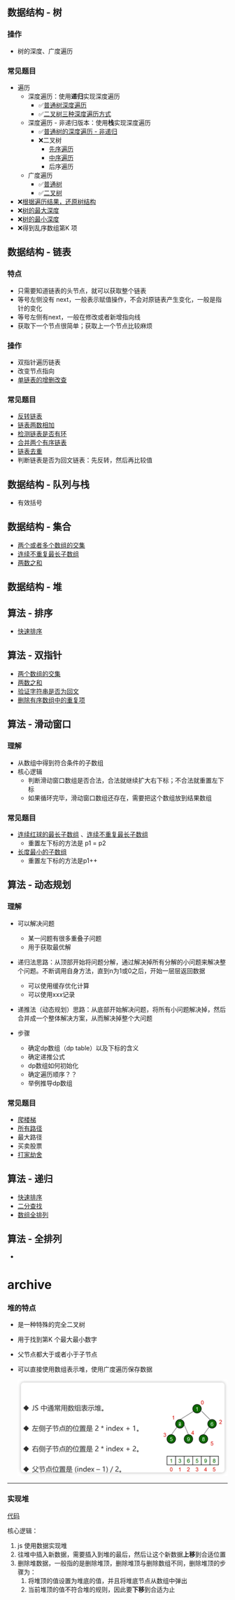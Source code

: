 ## 数据结构 - 树

### 操作

- 树的深度、广度遍历

### 常见题目

- 遍历
  - 深度遍历：使用**递归**实现深度遍历
    - ✅[普通树深度遍历](https://github.com/wojiaofengzhongzhuifeng/pracise-code/blob/main/20-%E5%A4%9A%E5%8F%89%E6%A0%91-%E6%B7%B1%E5%BA%A6%E4%BC%98%E5%85%88%E9%81%8D%E5%8E%86-dfs.html)
    - ✅[二叉树三种深度遍历方式](https://github.com/wojiaofengzhongzhuifeng/pracise-code/blob/main/21-%E4%BA%8C%E5%8F%89%E6%A0%91-%E6%B7%B1%E5%BA%A6%E4%BC%98%E5%85%88%E9%81%8D%E5%8E%86-%E9%80%92%E5%BD%92-dfs.html)
  - 深度遍历 - 非递归版本：使用**栈**实现深度遍历
    - ✅[普通树的深度遍历 - 非递归](https://github.com/wojiaofengzhongzhuifeng/pracise-code/blob/main/30-%E5%A4%9A%E5%8F%89%E6%A0%91-%E6%B7%B1%E5%BA%A6%E4%BC%98%E5%85%88%E9%81%8D%E5%8E%86-%E9%9D%9E%E9%80%92%E5%BD%92.html)
    - ❌二叉树
      - [先序遍历](https://github.com/wojiaofengzhongzhuifeng/pracise-code/blob/main/31-%E4%BA%8C%E5%8F%89%E6%A0%91-%E6%B7%B1%E5%BA%A6%E4%BC%98%E5%85%88%E9%81%8D%E5%8E%86-%E5%89%8D%E5%BA%8F-%E9%9D%9E%E9%80%92%E5%BD%92.html)
      - [中序遍历](https://github.com/wojiaofengzhongzhuifeng/pracise-code/blob/main/32-%E4%BA%8C%E5%8F%89%E6%A0%91-%E6%B7%B1%E5%BA%A6%E4%BC%98%E5%85%88%E9%81%8D%E5%8E%86-%E4%B8%AD%E5%BA%8F-%E9%9D%9E%E9%80%92%E5%BD%92.html)
      - 后序遍历
  - 广度遍历
    - ✅[普通树](https://github.com/wojiaofengzhongzhuifeng/pracise-code/blob/main/21-%E5%A4%9A%E5%8F%89%E6%A0%91-%E5%B9%BF%E5%BA%A6%E4%BC%98%E5%85%88%E9%81%8D%E5%8E%86-bfs.html)
    - ✅[二叉树](https://github.com/wojiaofengzhongzhuifeng/pracise-code/blob/main/22-%E4%BA%8C%E5%8F%89%E6%A0%91-%E5%B9%BF%E5%BA%A6%E4%BC%98%E5%85%88%E9%81%8D%E5%8E%86-bfs.html)
- ❌[根据遍历结果，还原树结构](https://github.com/wojiaofengzhongzhuifeng/pracise-code/blob/main/23-%E8%BF%98%E5%8E%9F%E4%BA%8C%E5%8F%89%E6%A0%91.html)
- ❌[树的最大深度](https://github.com/wojiaofengzhongzhuifeng/pracise-code/blob/main/33-%E4%BA%8C%E5%8F%89%E6%A0%91%E7%9A%84%E6%9C%80%E5%A4%A7%E6%B7%B1%E5%BA%A6.html)
- ❌[树的最小深度](https://github.com/wojiaofengzhongzhuifeng/pracise-code/blob/main/33-%E4%BA%8C%E5%8F%89%E6%A0%91%E7%9A%84%E6%9C%80%E5%A4%A7%E6%B7%B1%E5%BA%A6.html)
- ❌得到乱序数组第K 项

## 数据结构 - 链表

### 特点

- 只需要知道链表的头节点，就可以获取整个链表
- 等号左侧没有 next，一般表示赋值操作，不会对原链表产生变化，一般是指针的变化
- 等号左侧有next，一般在修改或者新增指向线
- 获取下一个节点很简单；获取上一个节点比较麻烦

### 操作

- 双指针遍历链表
- 改变节点指向
- [单链表的增删改查](https://github.com/wojiaofengzhongzhuifeng/pracise-code/blob/main/39-%E5%8D%95%E9%93%BE%E8%A1%A8%E5%B8%B8%E7%94%A8api.html)

### 常见题目

- [反转链表](https://github.com/wojiaofengzhongzhuifeng/pracise-code/blob/main/37-%E5%8F%8D%E8%BD%AC%E9%93%BE%E8%A1%A8.html)
- [链表两数相加](https://github.com/wojiaofengzhongzhuifeng/pracise-code/blob/main/38-%E4%B8%A4%E6%95%B0%E7%9B%B8%E5%8A%A0.html)
- [检测链表是否有环](https://github.com/wojiaofengzhongzhuifeng/pracise-code/blob/main/42-%E6%A3%80%E6%B5%8B%E9%93%BE%E8%A1%A8%E6%98%AF%E5%90%A6%E6%9C%89%E7%8E%AF.html)
- [合并两个有序链表](https://github.com/wojiaofengzhongzhuifeng/pracise-code/blob/main/61-%E5%90%88%E5%B9%B6%E6%9C%89%E5%BA%8F%E5%88%97%E8%A1%A8.html)
- [链表去重](https://github.com/wojiaofengzhongzhuifeng/pracise-code/blob/main/62-%E9%93%BE%E8%A1%A8%E8%8A%82%E7%82%B9%E5%8E%BB%E9%87%8D.html)
- 判断链表是否为回文链表：先反转，然后再比较值

## 数据结构 - 队列与栈

- 有效括号

## 数据结构 - 集合

- [两个或者多个数组的交集](https://github.com/wojiaofengzhongzhuifeng/pracise-code/blob/main/16-%E5%AF%BB%E6%89%BE%E4%B8%A4%E4%B8%AA%E6%95%B0%E7%BB%84%E7%9A%84%E4%BA%A4%E9%9B%86.html)
- [连续不重复最长子数组](https://github.com/wojiaofengzhongzhuifeng/pracise-code/blob/main/18-%E8%BF%9E%E7%BB%AD%E4%B8%8D%E9%87%8D%E5%A4%8D%E7%9A%84%E6%9C%80%E9%95%BF%E5%AD%90%E6%95%B0%E7%BB%84.html)
- [两数之和](https://github.com/wojiaofengzhongzhuifeng/pracise-code/blob/main/78-%E4%B8%A4%E6%95%B0%E4%B9%8B%E5%92%8C-hash.html)

## 数据结构 - 堆

## 算法 - 排序

- [快速排序](https://github.com/wojiaofengzhongzhuifeng/pracise-code/blob/main/14-%E5%BF%AB%E6%8E%92.html)

## 算法 - 双指针

- [两个数组的交集](https://github.com/wojiaofengzhongzhuifeng/pracise-code/blob/main/16-%E5%AF%BB%E6%89%BE%E4%B8%A4%E4%B8%AA%E6%95%B0%E7%BB%84%E7%9A%84%E4%BA%A4%E9%9B%86.html)
- [两数之和](https://github.com/wojiaofengzhongzhuifeng/pracise-code/blob/main/25-%E4%B8%A4%E6%95%B0%E4%B9%8B%E5%92%8C.html)
- [验证字符串是否为回文](https://github.com/wojiaofengzhongzhuifeng/pracise-code/blob/main/26-%E9%AA%8C%E8%AF%81%E6%98%AF%E5%90%A6%E4%B8%BA%E5%9B%9E%E6%96%87%E4%B8%B2.html)
- [删除有序数组中的重复项](https://github.com/wojiaofengzhongzhuifeng/pracise-code/blob/main/27-%E5%88%A0%E9%99%A4%E6%9C%89%E5%BA%8F%E6%95%B0%E7%BB%84%E4%B8%AD%E7%9A%84%E9%87%8D%E5%A4%8D%E9%A1%B9.html)

## 算法 - 滑动窗口

### 理解

- 从数组中得到符合条件的子数组
- 核心逻辑
  - 判断滑动窗口数组是否合法，合法就继续扩大右下标；不合法就重置左下标
  - 如果循环完毕，滑动窗口数组还存在，需要把这个数组放到结果数组

### 常见题目   

- [连续红球的最长子数组](https://github.com/wojiaofengzhongzhuifeng/pracise-code/blob/main/28-%E8%BF%9E%E7%BB%AD%E7%BA%A2%E7%90%83%E7%9A%84%E6%9C%80%E9%95%BF%E5%AD%90%E6%95%B0%E7%BB%84.html) 、[连续不重复最长子数组](https://github.com/wojiaofengzhongzhuifeng/pracise-code/blob/main/18-%E8%BF%9E%E7%BB%AD%E4%B8%8D%E9%87%8D%E5%A4%8D%E7%9A%84%E6%9C%80%E9%95%BF%E5%AD%90%E6%95%B0%E7%BB%84.html)
  - 重置左下标的方法是 p1 = p2
- [长度最小的子数组](https://github.com/wojiaofengzhongzhuifeng/pracise-code/blob/main/76-%E9%95%BF%E5%BA%A6%E6%9C%80%E5%B0%8F%E7%9A%84%E5%AD%90%E6%95%B0%E7%BB%84.html)
  - 重置左下标的方法是p1++

## 算法 - 动态规划

### 理解

- 可以解决问题
  - 某一问题有很多重叠子问题
  - 用于获取最优解

- 递归法思路：从顶部开始将问题分解，通过解决掉所有分解的小问题来解决整个问题。不断调用自身方法，直到n为1或0之后，开始一层层返回数据
  - 可以使用缓存优化计算
  - 可以使用xxx记录
- 递推法（动态规划）思路：从底部开始解决问题，将所有小问题解决掉，然后合并成一个整体解决方案，从而解决掉整个大问题
- 步骤
  - 确定dp数组（dp table）以及下标的含义
  - 确定递推公式
  - dp数组如何初始化
  - 确定遍历顺序？？
  - 举例推导dp数组

### 常见题目

- [爬楼梯](https://github.com/wojiaofengzhongzhuifeng/pracise-code/blob/main/57-%E7%88%AC%E6%A5%BC%E6%A2%AF.html) 
- [所有路径](https://github.com/wojiaofengzhongzhuifeng/pracise-code/blob/main/77-%E6%89%80%E6%9C%89%E8%B7%AF%E5%BE%84.html)
- 最大路径
- 买卖股票
- [打家劫舍](https://github.com/wojiaofengzhongzhuifeng/pracise-code/blob/main/64-%E6%8A%A2%E5%8A%AB.html)

## 算法 - 递归

- [快速排序](https://github.com/wojiaofengzhongzhuifeng/pracise-code/blob/main/14-%E5%BF%AB%E6%8E%92.html)
- [二分查找](https://github.com/wojiaofengzhongzhuifeng/pracise-code/blob/main/15-%E4%BA%8C%E5%88%86%E6%9F%A5%E6%89%BE.html)
- [数组全排列](https://github.com/wojiaofengzhongzhuifeng/pracise-code/blob/main/59-%E5%85%A8%E6%8E%92%E5%88%97.html)

## 算法 - 全排列

- 









# archive

### 堆的特点

- 是一种特殊的完全二叉树

- 用于找到第K 个最大最小数字

- 父节点都大于或者小于子节点

- 可以直接使用数组表示堆，使用广度遍历保存数据

  ![image-20221114165522712](../assets/images/image-20221114165522712.png)

---

### 实现堆

[代码](https://github.com/wojiaofengzhongzhuifeng/pracise-code/blob/main/47-%E6%89%BE%E5%87%BA%E4%B9%B1%E5%BA%8F%E6%95%B0%E7%BB%84%E4%B8%AD%E7%AC%ACK%E5%A4%A7%E7%9A%84%E5%85%83%E7%B4%A0.html)

核心逻辑：

1. js 使用数据实现堆
2. 往堆中插入新数据，需要插入到堆的最后，然后让这个新数据**上移**到合适位置
3. 删除堆数据，一般指的是删除堆顶，删除堆顶与删除数组不同，删除堆顶的步骤为：
   1. 将堆顶的值设置为堆底的值，并且将堆底节点从数组中弹出
   2. 当前堆顶的值不符合堆的规则，因此要**下移**到合适为止
